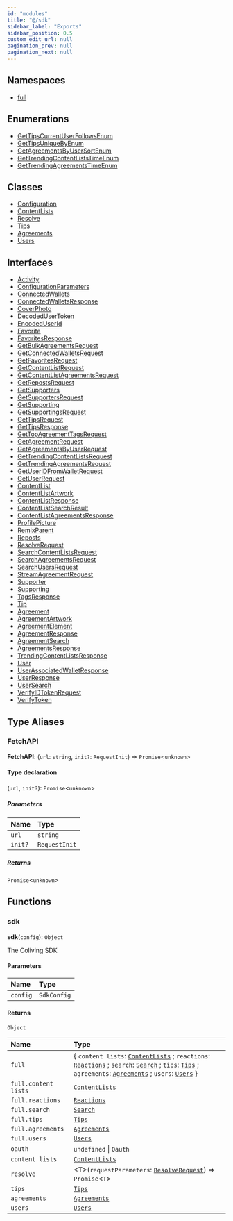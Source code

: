 ```yaml
---
id: "modules"
title: "@/sdk"
sidebar_label: "Exports"
sidebar_position: 0.5
custom_edit_url: null
pagination_prev: null
pagination_next: null
---
```


## Namespaces

- [full](namespaces/full.md)

## Enumerations

- [GetTipsCurrentUserFollowsEnum](enums/GetTipsCurrentUserFollowsEnum.md)
- [GetTipsUniqueByEnum](enums/GetTipsUniqueByEnum.md)
- [GetAgreementsByUserSortEnum](enums/GetAgreementsByUserSortEnum.md)
- [GetTrendingContentListsTimeEnum](enums/GetTrendingContentListsTimeEnum.md)
- [GetTrendingAgreementsTimeEnum](enums/GetTrendingAgreementsTimeEnum.md)

## Classes

- [Configuration](classes/Configuration.md)
- [ContentLists](classes/ContentListsApi.md)
- [Resolve](classes/ResolveApi.md)
- [Tips](classes/TipsApi.md)
- [Agreements](classes/AgreementsApi.md)
- [Users](classes/UsersApi.md)

## Interfaces

- [Activity](interfaces/Activity.md)
- [ConfigurationParameters](interfaces/ConfigurationParameters.md)
- [ConnectedWallets](interfaces/ConnectedWallets.md)
- [ConnectedWalletsResponse](interfaces/ConnectedWalletsResponse.md)
- [CoverPhoto](interfaces/CoverPhoto.md)
- [DecodedUserToken](interfaces/DecodedUserToken.md)
- [EncodedUserId](interfaces/EncodedUserId.md)
- [Favorite](interfaces/Favorite.md)
- [FavoritesResponse](interfaces/FavoritesResponse.md)
- [GetBulkAgreementsRequest](interfaces/GetBulkAgreementsRequest.md)
- [GetConnectedWalletsRequest](interfaces/GetConnectedWalletsRequest.md)
- [GetFavoritesRequest](interfaces/GetFavoritesRequest.md)
- [GetContentListRequest](interfaces/GetContentListRequest.md)
- [GetContentListAgreementsRequest](interfaces/GetContentListAgreementsRequest.md)
- [GetRepostsRequest](interfaces/GetRepostsRequest.md)
- [GetSupporters](interfaces/GetSupporters.md)
- [GetSupportersRequest](interfaces/GetSupportersRequest.md)
- [GetSupporting](interfaces/GetSupporting.md)
- [GetSupportingsRequest](interfaces/GetSupportingsRequest.md)
- [GetTipsRequest](interfaces/GetTipsRequest.md)
- [GetTipsResponse](interfaces/GetTipsResponse.md)
- [GetTopAgreementTagsRequest](interfaces/GetTopAgreementTagsRequest.md)
- [GetAgreementRequest](interfaces/GetAgreementRequest.md)
- [GetAgreementsByUserRequest](interfaces/GetAgreementsByUserRequest.md)
- [GetTrendingContentListsRequest](interfaces/GetTrendingContentListsRequest.md)
- [GetTrendingAgreementsRequest](interfaces/GetTrendingAgreementsRequest.md)
- [GetUserIDFromWalletRequest](interfaces/GetUserIDFromWalletRequest.md)
- [GetUserRequest](interfaces/GetUserRequest.md)
- [ContentList](interfaces/ContentList.md)
- [ContentListArtwork](interfaces/ContentListArtwork.md)
- [ContentListResponse](interfaces/ContentListResponse.md)
- [ContentListSearchResult](interfaces/ContentListSearchResult.md)
- [ContentListAgreementsResponse](interfaces/ContentListAgreementsResponse.md)
- [ProfilePicture](interfaces/ProfilePicture.md)
- [RemixParent](interfaces/RemixParent.md)
- [Reposts](interfaces/Reposts.md)
- [ResolveRequest](interfaces/ResolveRequest.md)
- [SearchContentListsRequest](interfaces/SearchContentListsRequest.md)
- [SearchAgreementsRequest](interfaces/SearchAgreementsRequest.md)
- [SearchUsersRequest](interfaces/SearchUsersRequest.md)
- [StreamAgreementRequest](interfaces/StreamAgreementRequest.md)
- [Supporter](interfaces/Supporter.md)
- [Supporting](interfaces/Supporting.md)
- [TagsResponse](interfaces/TagsResponse.md)
- [Tip](interfaces/Tip.md)
- [Agreement](interfaces/Agreement.md)
- [AgreementArtwork](interfaces/AgreementArtwork.md)
- [AgreementElement](interfaces/AgreementElement.md)
- [AgreementResponse](interfaces/AgreementResponse.md)
- [AgreementSearch](interfaces/AgreementSearch.md)
- [AgreementsResponse](interfaces/AgreementsResponse.md)
- [TrendingContentListsResponse](interfaces/TrendingContentListsResponse.md)
- [User](interfaces/User.md)
- [UserAssociatedWalletResponse](interfaces/UserAssociatedWalletResponse.md)
- [UserResponse](interfaces/UserResponse.md)
- [UserSearch](interfaces/UserSearch.md)
- [VerifyIDTokenRequest](interfaces/VerifyIDTokenRequest.md)
- [VerifyToken](interfaces/VerifyToken.md)

## Type Aliases

### FetchAPI

 **FetchAPI**: (`url`: `string`, `init?`: `RequestInit`) => `Promise`<`unknown`\>

#### Type declaration

(`url`, `init?`): `Promise`<`unknown`\>

##### Parameters

| Name | Type |
| :------ | :------ |
| `url` | `string` |
| `init?` | `RequestInit` |

##### Returns

`Promise`<`unknown`\>

## Functions

### sdk

**sdk**(`config`): `Object`

The Coliving SDK

#### Parameters

| Name | Type |
| :------ | :------ |
| `config` | `SdkConfig` |

#### Returns

`Object`

| Name | Type |
| :------ | :------ |
| `full` | { `content lists`: [`ContentLists`](classes/full.ContentListsApi.md) ; `reactions`: [`Reactions`](classes/full.ReactionsApi.md) ; `search`: [`Search`](classes/full.SearchApi.md) ; `tips`: [`Tips`](classes/full.TipsApi.md) ; `agreements`: [`Agreements`](classes/full.AgreementsApi.md) ; `users`: [`Users`](classes/full.UsersApi.md)  } |
| `full.content lists` | [`ContentLists`](classes/full.ContentListsApi.md) |
| `full.reactions` | [`Reactions`](classes/full.ReactionsApi.md) |
| `full.search` | [`Search`](classes/full.SearchApi.md) |
| `full.tips` | [`Tips`](classes/full.TipsApi.md) |
| `full.agreements` | [`Agreements`](classes/full.AgreementsApi.md) |
| `full.users` | [`Users`](classes/full.UsersApi.md) |
| `oauth` | `undefined` \| `Oauth` |
| `content lists` | [`ContentLists`](classes/ContentListsApi.md) |
| `resolve` | <T\>(`requestParameters`: [`ResolveRequest`](interfaces/ResolveRequest.md)) => `Promise`<`T`\> |
| `tips` | [`Tips`](classes/TipsApi.md) |
| `agreements` | [`Agreements`](classes/AgreementsApi.md) |
| `users` | [`Users`](classes/UsersApi.md) |
